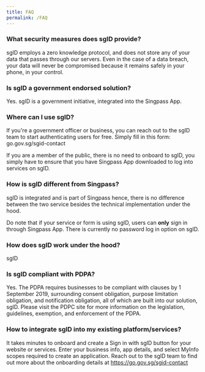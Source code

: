 ```yaml
---
title: FAQ
permalink: /FAQ
---
```

### What security measures does sgID provide?

sgID employs a zero knowledge protocol, and does not store any of your data that passes through our servers. Even in the case of a data breach, your data will never be compromised because it remains safely in your phone, in your control.

### Is sgID a government endorsed solution?
Yes. sgID is a government initiative, integrated into the Singpass App. 

### Where can I use sgID?
If you're a government officer or business, you can reach out to the sgID team to start authenticating users for free. Simply fill in this form: go.gov.sg/sgid-contact

If you are a member of the public, there is no need to onboard to sgID, you simply have to ensure that you have Singpass App downloaded to log into services on sgID. 

### How is sgID different from Singpass?
sgID is integrated and is part of Singpass hence, there is no difference between the two service besides the technical implementation under the hood. 

Do note that if your service or form is using sgID, users can **only** sign in through Singpass App. There is currently no password log in option on sgID.

### How does sgID work under the hood?
sgID 

### Is sgID compliant with PDPA?

Yes. The PDPA requires businesses to be compliant with clauses by 1 September 2019, surrounding consent obligation, purpose limitation obligation, and notification obligation, all of which are built into our solution, sgID. Please visit the PDPC site for more information on the legislation, guidelines, exemption, and enforcement of the PDPA.
 
 ### How to integrate sgID into my existing platform/services?
 
It takes minutes to onboard and create a Sign in with sgID button for your website or services. Enter your business info, app details, and select MyInfo scopes required to create an application. Reach out to the sgID team to find out more about the onboarding details at https://go.gov.sg/sgid-contact 




